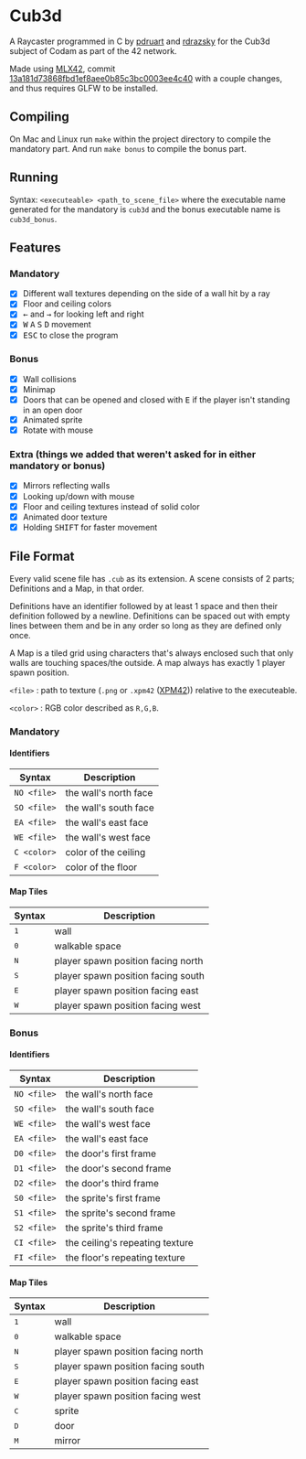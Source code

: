 # Cub3d
A Raycaster programmed in C by [pdruart](https://github.com/MrCrackerplays) and [rdrazsky](https://github.com/LANIK2000) for the Cub3d subject of Codam as part of the 42 network.

Made using [MLX42](https://github.com/W2Codam/MLX42), commit [13a181d73868fbd1ef8aee0b85c3bc0003ee4c40](https://github.com/W2Codam/MLX42/commit/13a181d73868fbd1ef8aee0b85c3bc0003ee4c40) with a couple changes, and thus requires GLFW to be installed.

## Compiling
On Mac and Linux run
`make`
within the project directory to compile the mandatory part.
And run `make bonus` to compile the bonus part.

## Running
Syntax: `<executeable> <path_to_scene_file>` where the executable name generated for the mandatory is `cub3d` and the bonus executable name is `cub3d_bonus`.

## Features
### Mandatory
- [x] Different wall textures depending on the side of a wall hit by a ray
- [x] Floor and ceiling colors
- [x] <kbd>←</kbd> and <kbd>→</kbd> for looking left and right
- [x] <kbd>W</kbd> <kbd>A</kbd> <kbd>S</kbd> <kbd>D</kbd> movement
- [x] <kbd>ESC</kbd> to close the program
### Bonus
- [x] Wall collisions
- [x] Minimap
- [x] Doors that can be opened and closed with <kbd>E</kbd> if the player isn't standing in an open door
- [x] Animated sprite
- [x] Rotate with mouse
### Extra (things we added that weren't asked for in either mandatory or bonus)
- [x] Mirrors reflecting walls
- [x] Looking up/down with mouse
- [x] Floor and ceiling textures instead of solid color
- [x] Animated door texture
- [x] Holding <kbd>SHIFT</kbd> for faster movement

## File Format
Every valid scene file has `.cub` as its extension.
A scene consists of 2 parts; Definitions and a Map, in that order.

Definitions have an identifier followed by at least 1 space and then their definition followed by a newline. Definitions can be spaced out with empty lines between them and be in any order so long as they are defined only once.

A Map is a tiled grid using characters that's always enclosed such that only walls are touching spaces/the outside. A map always has exactly 1 player spawn position.

`<file>`
: path to texture (`.png` or `.xpm42` ([XPM42](https://github.com/W2Codam/MLX42#custom-xpm-xpm42-format))) relative to the executeable.

`<color>`
: RGB color described as `R,G,B`.
### Mandatory
#### Identifiers
| Syntax | Description |
| ----------- | ----------- |
| `NO <file>` | the wall's north face |
| `SO <file>` | the wall's south face |
| `EA <file>` | the wall's east face |
| `WE <file>` | the wall's west face |
| `C <color>` | color of the ceiling |
| `F <color>` | color of the floor |
#### Map Tiles
| Syntax | Description |
| ----------- | ----------- |
| <kbd>1</kbd> | wall |
| <kbd>0</kbd> | walkable space |
| <kbd>N</kbd> | player spawn position facing north |
| <kbd>S</kbd> | player spawn position facing south |
| <kbd>E</kbd> | player spawn position facing east |
| <kbd>W</kbd> | player spawn position facing west |
### Bonus
#### Identifiers
| Syntax | Description |
| ----------- | ----------- |
| `NO <file>` | the wall's north face |
| `SO <file>` | the wall's south face |
| `WE <file>` | the wall's west face |
| `EA <file>` | the wall's east face |
| `D0 <file>` | the door's first frame |
| `D1 <file>` | the door's second frame |
| `D2 <file>` | the door's third frame |
| `S0 <file>` | the sprite's first frame |
| `S1 <file>` | the sprite's second frame |
| `S2 <file>` | the sprite's third frame |
| `CI <file>` | the ceiling's repeating texture |
| `FI <file>` | the floor's repeating texture |
#### Map Tiles
| Syntax | Description |
| ----------- | ----------- |
| <kbd>1</kbd> | wall |
| <kbd>0</kbd> | walkable space |
| <kbd>N</kbd> | player spawn position facing north |
| <kbd>S</kbd> | player spawn position facing south |
| <kbd>E</kbd> | player spawn position facing east |
| <kbd>W</kbd> | player spawn position facing west |
| <kbd>C</kbd> | sprite |
| <kbd>D</kbd> | door |
| <kbd>M</kbd> | mirror |
